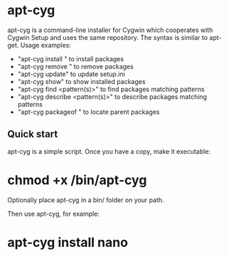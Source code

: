 apt-cyg
=======

apt-cyg is a command-line installer for Cygwin which cooperates with Cygwin Setup and uses the same repository. The syntax is similar to apt-get. Usage examples:

* "apt-cyg install <package names>" to install packages
* "apt-cyg remove <package names>" to remove packages
* "apt-cyg update" to update setup.ini
* "apt-cyg show" to show installed packages
* "apt-cyg find <pattern(s)>" to find packages matching patterns
* "apt-cyg describe <pattern(s)>" to describe packages matching patterns
* "apt-cyg packageof <commands or files>" to locate parent packages 

Quick start
-----------

apt-cyg is a simple script. Once you have a copy, make it executable:

  # chmod +x /bin/apt-cyg

Optionally place apt-cyg in a bin/ folder on your path.

Then use apt-cyg, for example:

  # apt-cyg install nano

